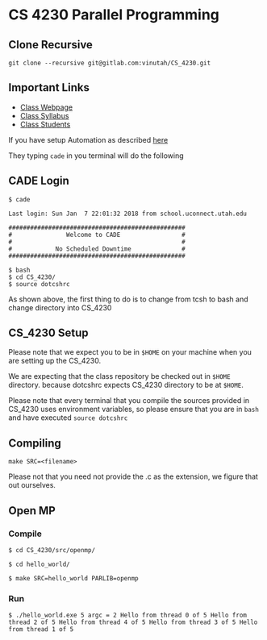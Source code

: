 # CS 4230 Parallel Programming

## Clone Recursive

`git clone --recursive git@gitlab.com:vinutah/CS_4230.git`

## Important Links

* [Class Webpage](tinyurl.com/teach4230s18)
* [Class Syllabus](tinyurl.com/cs4230-syllabus-s18)
* [Class Students](tinyurl.com/cs4230-students-s18)


If you have setup Automation as described [here](https://sites.google.com/view/cs4230spring2018/parallel-hardware)

They typing ```cade``` in you terminal will do the following

## CADE Login

```$ cade```

```
Last login: Sun Jan  7 22:01:32 2018 from school.uconnect.utah.edu

#################################################
#               Welcome to CADE                 #
#                                               #
#            No Scheduled Downtime              #
#################################################

$ bash
$ cd CS_4230/
$ source dotcshrc
```

As shown above, the first thing to do is to change from tcsh to bash and
change directory into CS_4230

## CS_4230 Setup

Please note that we expect you to be in `$HOME` on your machine
when you are setting up the CS_4230.

We are expecting that the class repository be checked out in `$HOME` directory.
because dotcshrc expects CS_4230 directory to be at `$HOME`.

Please note that every terminal that you compile the sources provided
in CS_4230 uses environment variables, so please ensure that
you are in `bash` and have executed `source dotcshrc`


## Compiling

`make SRC=<filename>`

Please not that you need not provide the .c as the extension, we figure
that out ourselves.

## Open MP

### Compile

`$ cd CS_4230/src/openmp/`

`$ cd hello_world/`

`$ make SRC=hello_world PARLIB=openmp`

### Run

`
$ ./hello_world.exe 5
argc = 2
Hello from thread 0 of 5
Hello from thread 2 of 5
Hello from thread 4 of 5
Hello from thread 3 of 5
Hello from thread 1 of 5
`
